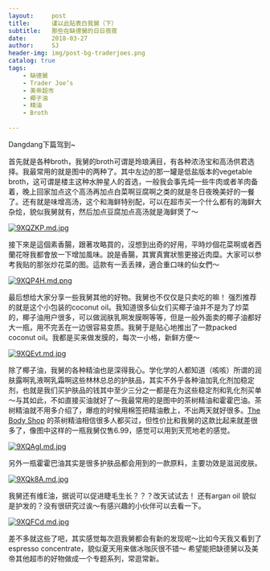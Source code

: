 ```yaml
---
layout:     post
title:      谨以此贴表白我舅（下）
subtitle:   那些在缺德舅的日日夜夜
date:       2018-03-27
author:     SJ
header-img: img/post-bg-traderjoes.png
catalog: true
tags:
    - 缺德舅
    - Trader Joe‘s
    - 美帝超市
    - 椰子油
    - 精油
    - Broth
   
---
```



Dangdang下篇驾到~

首先就是各种broth，我舅的broth可谓是玲琅满目，有各种浓汤宝和高汤供君选择。我最常用的就是图中的两种了。其中左边的那一罐是低盐版本的vegetable broth，这可谓是楼主这种水肿星人的首选，一般我会事先炖一些牛肉或者羊肉备着，晚上回家加点这个高汤再加点白菜啊豆腐啊之类的就是冬日夜晚美好的一餐了。还有就是味增高汤，这个和海鲜特别配，可以在超市买一个什么都有的海鲜大杂烩，貌似我舅就有，然后加点豆腐加点高汤就是海鲜煲了～

[![9XQZKP.md.jpg](https://s1.ax1x.com/2018/03/28/9XQZKP.md.jpg)](https://imgchr.com/i/9XQZKP)

接下來是這個素香腸，跟著攻略買的，沒想到出奇的好用，平時炒個花菜啊或者西蘭花呀我都會放一下增加風味。說是香腸，其實真實狀態更接近肉糜。大家可以参考我贴的那张炒花菜的图。這款有一丢丢辣，適合重口味的仙女們～

[![9XQP4H.md.png](https://s1.ax1x.com/2018/03/28/9XQP4H.md.png)](https://imgchr.com/i/9XQP4H)

最后想给大家分享一些我舅其他的好物。我舅也不仅仅是只卖吃的嘛！
强烈推荐的就是这个小包装的coconut oil。我知道很多仙女们买椰子油并不是为了炒菜的，椰子油用户很多，可以做润肤乳啊发膜啊等等，但是一般外面卖的椰子油都好大一瓶，用不完丢在一边很容易变质。我舅于是贴心地推出了一款packed coconut oil。我都是买来做发膜的，每次一小格，新鲜方便～

[![9XQEvt.md.jpg](https://s1.ax1x.com/2018/03/28/9XQEvt.md.jpg)](https://imgchr.com/i/9XQEvt)

除了椰子油，我舅的各种精油也是深得我心。学化学的人都知道（咳咳）所谓的润肤露啊乳液啊乳霜啊这些林林总总的护肤品，其实不外乎各种油加乳化剂加稳定剂，也就是我们买护肤品的钱其中至少三分之一都是在为这些稳定剂和乳化剂买单～与其如此，不如直接买油就好了～我最常用的是图中的茶树精油和霍霍巴油。茶树精油就不用多介绍了，爆痘的时候用棉签把精油敷上，不出两天就好很多。[The Body Shop](https://www.amazon.com/gp/product/B00L2QFR22/ref=as_li_tl?ie=UTF8&camp=1789&creative=9325&creativeASIN=B00L2QFR22&linkCode=as2&tag=binpedia-20&linkId=2d1db56f2d644e8cb754147541cd31c3) 的茶树精油相信很多人都买过，但性价比和我舅的这款比起来就差很多了，像图中这样的一瓶我舅仅售6.99，感觉可以用到天荒地老的感觉。

[![9XQAgI.md.jpg](https://s1.ax1x.com/2018/03/28/9XQAgI.md.jpg)](https://imgchr.com/i/9XQAgI)

另外一瓶霍霍巴油其实是很多护肤品都会用到的一款原料，主要功效是滋润皮肤。

[![9XQk8A.md.jpg](https://s1.ax1x.com/2018/03/28/9XQk8A.md.jpg)](https://imgchr.com/i/9XQk8A)

我舅还有维E油，据说可以促进睫毛生长？？？改天试试去！
还有argan oil 貌似是护发的？没有很研究过诶～有感兴趣的小伙伴可以去看一下。


[![9XQFCd.md.jpg](https://s1.ax1x.com/2018/03/28/9XQFCd.md.jpg)](https://imgchr.com/i/9XQFCd)

差不多就这些了吧，其实感觉每次逛我舅都会有新的发现呢～比如今天我又看到了espresso concentrate，貌似夏天用来做冰咖灰很不错～
希望能把缺德舅以及美帝其他超市的好物做成一个专题系列，常逛常新。

<div id="amzn-assoc-ad-30ec7b3b-b4d7-4d86-a076-ae3e6e19a702"></div><script async src="//z-na.amazon-adsystem.com/widgets/onejs?MarketPlace=US&adInstanceId=30ec7b3b-b4d7-4d86-a076-ae3e6e19a702"></script>
